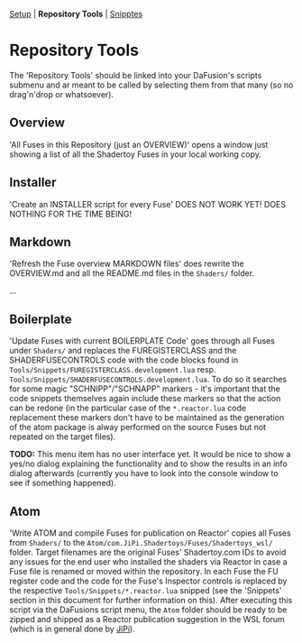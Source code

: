 [Setup](../../../../README.md) | **Repository Tools** | [Snipptes](../../../../Snippets/README.md)

# Repository Tools

The 'Repository Tools' should be linked into your DaFusion's scripts submenu and ar meant to be called by selecting them from that many (so no drag'n'drop or whatsoever).

## Overview

'All Fuses in this Repository (just an OVERVIEW)' opens a window just showing a list of all the Shadertoy Fuses in your local working copy.


## Installer

'Create an INSTALLER script for every Fuse' DOES NOT WORK YET! DOES NOTHING FOR THE TIME BEING!


## Markdown

'Refresh the Fuse overview MARKDOWN files' does rewrite the OVERVIEW.md and all the README.md files in the `Shaders/` folder.

...

## Boilerplate

'Update Fuses with current BOILERPLATE Code' goes through all Fuses under `Shaders/` and replaces the FUREGISTERCLASS and the SHADERFUSECONTROLS code with the code blocks found in `Tools/Snippets/FUREGISTERCLASS.development.lua` resp. `Tools/Snippets/SHADERFUSECONTROLS.development.lua`. To do so it searches for some magic "SCHNIPP"/"SCHNAPP" markers - it's important that the code snippets themselves again include these markers so that the action can be redone (in the particular case of the `*.reactor.lua` code replacement these markers don't have to be maintained as the generation of the atom package is alway performed on the source Fuses but not repeated on the target files).

**TODO:** This menu item has no user interface yet. It would be nice to show a yes/no dialog explaining the functionality and to show the results in an info dialog afterwards (currently you have to look into the console window to see if something happened).


## Atom

'Write ATOM and compile Fuses for publication on Reactor' copies all Fuses from `Shaders/` to the `Atom/com.JiPi.Shadertoys/Fuses/Shadertoys_wsl/` folder. Target filenames are the original Fuses' Shadertoy.com IDs to avoid any issues for the end user who installed the shaders via Reactor in case a Fuse file is renamed or moved within the repository. In each Fuse the FU register code and the code for the Fuse's Inspector controls is replaced by the respective `Tools/Snippets/*.reactor.lua` snipped (see the 'Snippets' section in this document for further information on this). After executing this script via the DaFusions script menu, the `Atom` folder should be ready to be zipped and shipped as a Reactor publication suggestion in the WSL forum (which is in general done by [JiPi](../Site/Profiles/JiPi.md)).
